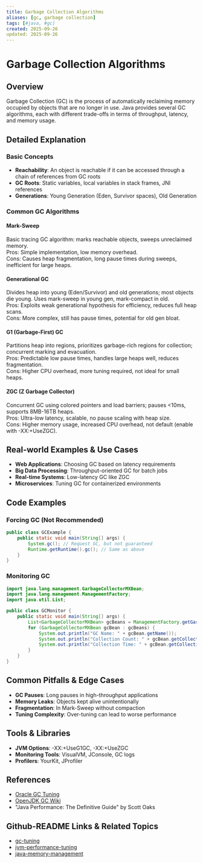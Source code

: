 ```yaml
---
title: Garbage Collection Algorithms
aliases: [gc, garbage collection]
tags: [#java, #gc]
created: 2025-09-26
updated: 2025-09-26
---
```


# Garbage Collection Algorithms

## Overview
Garbage Collection (GC) is the process of automatically reclaiming memory occupied by objects that are no longer in use. Java provides several GC algorithms, each with different trade-offs in terms of throughput, latency, and memory usage.

## Detailed Explanation

### Basic Concepts
- **Reachability**: An object is reachable if it can be accessed through a chain of references from GC roots
- **GC Roots**: Static variables, local variables in stack frames, JNI references
- **Generations**: Young Generation (Eden, Survivor spaces), Old Generation

### Common GC Algorithms

#### Mark-Sweep
Basic tracing GC algorithm: marks reachable objects, sweeps unreclaimed memory.  
Pros: Simple implementation, low memory overhead.  
Cons: Causes heap fragmentation, long pause times during sweeps, inefficient for large heaps.

#### Generational GC
Divides heap into young (Eden/Survivor) and old generations; most objects die young. Uses mark-sweep in young gen, mark-compact in old.  
Pros: Exploits weak generational hypothesis for efficiency, reduces full heap scans.  
Cons: More complex, still has pause times, potential for old gen bloat.

#### G1 (Garbage-First) GC
Partitions heap into regions, prioritizes garbage-rich regions for collection; concurrent marking and evacuation.  
Pros: Predictable low pause times, handles large heaps well, reduces fragmentation.  
Cons: Higher CPU overhead, more tuning required, not ideal for small heaps.

#### ZGC (Z Garbage Collector)
Concurrent GC using colored pointers and load barriers; pauses <10ms, supports 8MB-16TB heaps.  
Pros: Ultra-low latency, scalable, no pause scaling with heap size.  
Cons: Higher memory usage, increased CPU overhead, not default (enable with -XX:+UseZGC).

## Real-world Examples & Use Cases
- **Web Applications**: Choosing GC based on latency requirements
- **Big Data Processing**: Throughput-oriented GC for batch jobs
- **Real-time Systems**: Low-latency GC like ZGC
- **Microservices**: Tuning GC for containerized environments

## Code Examples

### Forcing GC (Not Recommended)
```java
public class GCExample {
    public static void main(String[] args) {
        System.gc(); // Request GC, but not guaranteed
        Runtime.getRuntime().gc(); // Same as above
    }
}
```

### Monitoring GC
```java
import java.lang.management.GarbageCollectorMXBean;
import java.lang.management.ManagementFactory;
import java.util.List;

public class GCMonitor {
    public static void main(String[] args) {
        List<GarbageCollectorMXBean> gcBeans = ManagementFactory.getGarbageCollectorMXBeans();
        for (GarbageCollectorMXBean gcBean : gcBeans) {
            System.out.println("GC Name: " + gcBean.getName());
            System.out.println("Collection Count: " + gcBean.getCollectionCount());
            System.out.println("Collection Time: " + gcBean.getCollectionTime() + " ms");
        }
    }
}
```

## Common Pitfalls & Edge Cases
- **GC Pauses**: Long pauses in high-throughput applications
- **Memory Leaks**: Objects kept alive unintentionally
- **Fragmentation**: In Mark-Sweep without compaction
- **Tuning Complexity**: Over-tuning can lead to worse performance

## Tools & Libraries
- **JVM Options**: -XX:+UseG1GC, -XX:+UseZGC
- **Monitoring Tools**: VisualVM, JConsole, GC logs
- **Profilers**: YourKit, JProfiler

## References
- [Oracle GC Tuning](https://docs.oracle.com/javase/8/docs/technotes/guides/vm/gctuning/)
- [OpenJDK GC Wiki](https://wiki.openjdk.java.net/display/shenandoah/Main)
- "Java Performance: The Definitive Guide" by Scott Oaks

## Github-README Links & Related Topics
- [gc-tuning](../gc-tuning/)
- [jvm-performance-tuning](../java/jvm-performance-tuning/)
- [java-memory-management](../java-memory-management/)
